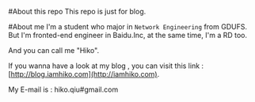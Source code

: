 #About this repo
This repo is just for blog.

#About me 
I'm a student who major in `Network Engineering` from GDUFS. But I'm fronted-end engineer in Baidu.Inc, at the same time, I'm a RD too.

And you can call me "Hiko".

If you wanna have a look at my blog , you can visit this link : [http://blog.iamhiko.com](http://iamhiko.com).

My E-mail is : hiko.qiu#gmail.com


